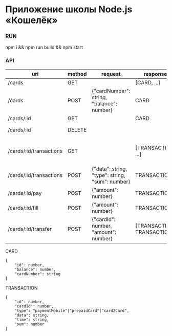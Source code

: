 # Приложение школы Node.js «Кошелёк»

### RUN

npm i && npm run build && npm start

### API

| uri                     | method | request                                         | response                   | description                  |
|-------------------------|--------|-------------------------------------------------|----------------------------|------------------------------|
| /cards                  | GET    |                                                 | [CARD, ...]                | All cards                    |
| /cards                  | POST   | {"cardNumber": string, "balance": number}       | CARD                       | Create card                  |
| /cards/:id              | GET    |                                                 | CARD                       | Get card                     |
| /cards/:id              | DELETE |                                                 |                            | Remove card                  |
| /cards/:id/transactions | GET    |                                                 | [TRANSACTION, ...]         | Get transaction for one card |
| /cards/:id/transactions | POST   | {"data": string, "type": string, "sum": number} | TRANSACTION                | Create transaction           |
| /cards/:id/pay          | POST   | {"amount": number}                              | TRANSACTION                | Create pay transaction       |
| /cards/:id/fill         | POST   | {"amount": number}                              | TRANSACTION                | Create fill transaction      |
| /cards/:id/transfer     | POST   | {"cardId": number, "amount": number}            | [TRANSACTION, TRANSACTION] | Create transfer (card2card)  |

CARD
```
{
	"id": number,
	"balance": number,
	"cardNumber": string
}
```

TRANSACTION
```
{
	"id": number,
	"cardId": number,
	"type": "paymentMobile"|"prepaidCard"|"card2Card",
	"data": string,
	"time": string,
	"sum": number
}
```
